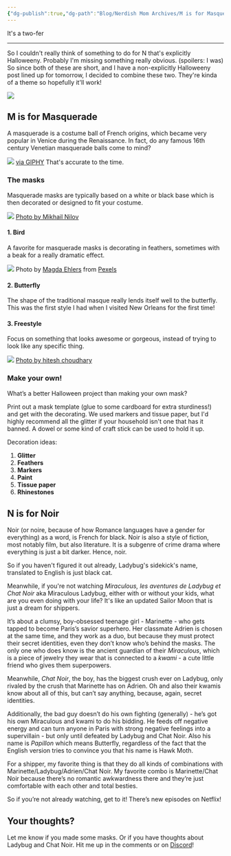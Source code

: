 ```yaml
---
{"dg-publish":true,"dg-path":"Blog/Nerdish Mom Archives/M is for Masquerade.md","permalink":"/blog/nerdish-mom-archives/m-is-for-masquerade/","title":"2-in-1: M is for Masquerade/N is for Noire","tags":["parenting"],"noteIcon":""}
---
```



It's a two-fer

* * *

So I couldn't really think of something to do for N that's explicitly Halloweeny. Probably I'm missing something really obvious. (spoilers: I was) So since both of these are short, and I have a non-explicitly Halloweeny post lined up for tomorrow, I decided to combine these two. They're kinda of a theme so hopefully it'll work! 

![](https://i.imgur.com/gJRr15e.png)


## **M is for Masquerade**

A masquerade is a costume ball of French origins, which became very popular in Venice during the Renaissance. In fact, do any famous 16th century Venetian masquerade balls come to mind? 

![](https://media2.giphy.com/media/3o6vXRhJ8jW7UtMLlu/100.webp?cid=ecf05e472b1essq0zikqq0w8nsbaxzctxb5lj50h55gfnohy&ep=v1_gifs_search&rid=100.webp&ct=g)
[via GIPHY](https://media2.giphy.com/media/3o6vXRhJ8jW7UtMLlu/100.webp?cid=ecf05e472b1essq0zikqq0w8nsbaxzctxb5lj50h55gfnohy&ep=v1_gifs_search&rid=100.webp&ct=g)
That's accurate to the time. 

### **The masks** 

Masquerade masks are typically based on a white or black base which is then decorated or designed to fit your costume. 

![](https://images.pexels.com/photos/9393607/pexels-photo-9393607.jpeg?auto=compress&cs=tinysrgb&w=1260&h=750&dpr=1)
[Photo by Mikhail Nilov](https://www.pexels.com/photo/photograph-of-a-white-and-gold-mask-9393607/)

#### 1\. **Bird**

A favorite for masquerade masks is decorating in feathers, sometimes with a beak for a really dramatic effect.

![](https://images.pexels.com/photos/734229/pexels-photo-734229.jpeg?auto=compress&cs=tinysrgb&w=1260&h=750&dpr=1)
Photo by [Magda Ehlers](https://www.pexels.com/@magda-ehlers-pexels?utm_content=attributionCopyText&utm_medium=referral&utm_source=pexels) from [Pexels](https://www.pexels.com/photo/photo-of-masquerade-masks-734229/?utm_content=attributionCopyText&utm_medium=referral&utm_source=pexels)

#### 2\. **Butterfly** 

The shape of the traditional masque really lends itself well to the butterfly. This was the first style I had when I visited New Orleans for the first time! 

#### 3\. **Freestyle**

Focus on something that looks awesome or gorgeous, instead of trying to look like any specific thing. 

![](https://images.pexels.com/photos/1144283/pexels-photo-1144283.jpeg)
[Photo by hitesh choudhary](https://www.pexels.com/photo/assorted-color-mask-1144283/)

### **Make your own!** 

What’s a better Halloween project than making your own mask?

Print out a mask template (glue to some cardboard for extra sturdiness!) and get with the decorating. We used markers and tissue paper, but I'd highly recommend all the glitter if your household isn't one that has it banned. A dowel or some kind of craft stick can be used to hold it up. 

Decoration ideas:

1. **Glitter**
2. **Feathers** 
3. **Markers** 
4. **Paint**
5. **Tissue paper**
6. **Rhinestones**

## **N is for Noir**

Noir (or noire, because of how Romance languages have a gender for everything) as a word, is French for black. Noir is also a style of fiction, most notably film, but also literature. It is a subgenre of crime drama where everything is just a bit darker. Hence, noir.

So if you haven't figured it out already, Ladybug's sidekick's name, translated to English is just black cat. 

Meanwhile, if you're not watching _Miraculous, les aventures de Ladybug et Chat Noir_ aka Miraculous Ladybug, either with or without your kids, what are you even doing with your life? It's like an updated Sailor Moon that is just a dream for shippers. 

It’s about a clumsy, boy-obsessed teenage girl - Marinette - who gets tapped to become Paris’s savior superhero. Her classmate Adrien is chosen at the same time, and they work as a duo, but because they must protect their secret identities, even they don’t know who’s behind the masks. The only one who does know is the ancient guardian of their _Miraculous_, which is a piece of jewelry they wear that is connected to a _kwami_ - a cute little friend who gives them superpowers.

Meanwhile, _Chat Noir_, the boy, has the biggest crush ever on Ladybug, only rivaled by the crush that Marinette has on Adrien. Oh and also their kwamis know about all of this, but can’t say anything, because, again, secret identities.

Additionally, the bad guy doesn’t do his own fighting (generally) - he’s got his own Miraculous and kwami to do his bidding. He feeds off negative energy and can turn anyone in Paris with strong negative feelings into a supervillain - but only until defeated by Ladybug and Chat Noir. Also his name is _Papillon_ which means Butterfly, regardless of the fact that the English version tries to convince you that his name is Hawk Moth.

For a shipper, my favorite thing is that they do all kinds of combinations with Marinette/Ladybug/Adrien/Chat Noir. My favorite combo is Marinette/Chat Noir because there’s no romantic awkwardness there and they’re just comfortable with each other and total besties.

So if you’re not already watching, get to it! There’s new episodes on Netflix!

## **Your thoughts?**

Let me know if you made some masks. Or if you have thoughts about Ladybug and Chat Noir. Hit me up in the comments or on [Discord](https://discord.gg/JkPbnhb)!
